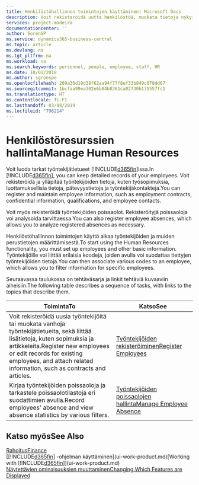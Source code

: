 ```yaml
---
title: Henkilöstöhallinnon toimintojen käyttäminen| Microsoft Docs
description: Voit rekisteröidä uutta henkilöstöä, muokata tietoja nykyisestä henkilöstöstä sekä tallentaa poissaolot ja analysoida niitä.
services: project-madeira
documentationcenter: ''
author: SorenGP
ms.service: dynamics365-business-central
ms.topic: article
ms.devlang: na
ms.tgt_pltfrm: na
ms.workload: na
ms.search.keywords: personnel, people, employee, staff, HR
ms.date: 10/01/2018
ms.author: sgroespe
ms.openlocfilehash: 209a36d19d38f62aa94f77f8ef33b849c078dd67
ms.sourcegitcommit: 1bcfaa99ea302e6b84b8361ca02730b135557fc1
ms.translationtype: HT
ms.contentlocale: fi-FI
ms.lasthandoff: 03/08/2019
ms.locfileid: "796214"
---
```

# <a name="manage-human-resources"></a><span data-ttu-id="e0a6c-103">Henkilöstöresurssien hallinta</span><span class="sxs-lookup"><span data-stu-id="e0a6c-103">Manage Human Resources</span></span>
<span data-ttu-id="e0a6c-104">Voit luoda tarkat työntekijätietueet [!INCLUDE[d365fin](includes/d365fin_md.md)]issa.</span><span class="sxs-lookup"><span data-stu-id="e0a6c-104">In [!INCLUDE[d365fin](includes/d365fin_md.md)], you can keep detailed records of your employees.</span></span> <span data-ttu-id="e0a6c-105">Voit rekisteröidä ja ylläpitää työntekijöiden tietoja, kuten työsopimuksia, luottamuksellisia tietoja, pätevyystietoja ja työntekijäkontakteja.</span><span class="sxs-lookup"><span data-stu-id="e0a6c-105">You can register and maintain employee information, such as employment contracts, confidential information, qualifications, and employee contacts.</span></span>

<span data-ttu-id="e0a6c-106">Voit myös rekisteröidä työntekijöiden poissaolot. Rekisteröityjä poissaoloja voi analysoida tarvittaessa.</span><span class="sxs-lookup"><span data-stu-id="e0a6c-106">You can also register employee absences, which allows you to analyze registered absences as necessary.</span></span>

<span data-ttu-id="e0a6c-107">Henkilöstöhallinnon toimintojen käyttö alkaa työntekijöiden ja muiden perustietojen määrittämisestä.</span><span class="sxs-lookup"><span data-stu-id="e0a6c-107">To start using the Human Resources functionality, you must set up employees and other basic information.</span></span> <span data-ttu-id="e0a6c-108">Työntekijöille voi liittää erilaisia koodeja, joiden avulla voi suodattaa tiettyjen työntekijöiden tietoja.</span><span class="sxs-lookup"><span data-stu-id="e0a6c-108">You can then associate various codes to an employee, which allows you to filter information for specific employees.</span></span>

<span data-ttu-id="e0a6c-109">Seuraavassa taulukossa on tehtäväsarja ja linkit tehtäviä kuvaaviin aiheisiin.</span><span class="sxs-lookup"><span data-stu-id="e0a6c-109">The following table describes a sequence of tasks, with links to the topics that describe them.</span></span>

| <span data-ttu-id="e0a6c-110">Toiminta</span><span class="sxs-lookup"><span data-stu-id="e0a6c-110">To</span></span> | <span data-ttu-id="e0a6c-111">Katso</span><span class="sxs-lookup"><span data-stu-id="e0a6c-111">See</span></span> |
| --- | --- |
| <span data-ttu-id="e0a6c-112">Voit rekisteröidä uusia työntekijöitä tai muokata vanhoja työntekijätietueita, sekä liittää lisätietoja, kuten sopimuksia ja artikkeleita.</span><span class="sxs-lookup"><span data-stu-id="e0a6c-112">Register new employees or edit records for existing employees, and attach related information, such as contracts and articles.</span></span> |[<span data-ttu-id="e0a6c-113">Työntekijöiden rekisteröiminen</span><span class="sxs-lookup"><span data-stu-id="e0a6c-113">Register Employees</span></span>](hr-how-register-employees.md) |
| <span data-ttu-id="e0a6c-114">Kirjaa työntekijöiden poissaoloja ja tarkastele poissaolotilastoja eri suodattimien avulla.</span><span class="sxs-lookup"><span data-stu-id="e0a6c-114">Record employees' absence and view absence statistics by various filters.</span></span> |[<span data-ttu-id="e0a6c-115">Työntekijöiden poissaolojen hallinta</span><span class="sxs-lookup"><span data-stu-id="e0a6c-115">Manage Employee Absence</span></span>](hr-how-manage-absence.md) |

## <a name="see-also"></a><span data-ttu-id="e0a6c-116">Katso myös</span><span class="sxs-lookup"><span data-stu-id="e0a6c-116">See Also</span></span>
[<span data-ttu-id="e0a6c-117">Rahoitus</span><span class="sxs-lookup"><span data-stu-id="e0a6c-117">Finance</span></span>](finance.md)  
<span data-ttu-id="e0a6c-118">[[!INCLUDE[d365fin](includes/d365fin_md.md)] -ohjelman käyttäminen](ui-work-product.md)</span><span class="sxs-lookup"><span data-stu-id="e0a6c-118">[Working with [!INCLUDE[d365fin](includes/d365fin_md.md)]](ui-work-product.md)</span></span>  
[<span data-ttu-id="e0a6c-119">Näytettävien ominaisuuksien muuttaminen</span><span class="sxs-lookup"><span data-stu-id="e0a6c-119">Changing Which Features are Displayed</span></span>](ui-experiences.md)        
